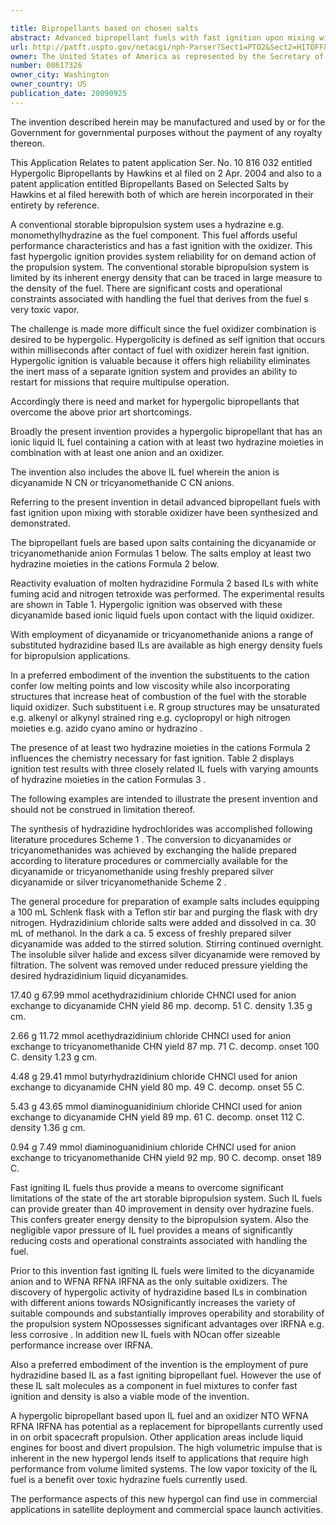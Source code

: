 ```yaml
---

title: Bipropellants based on chosen salts
abstract: Advanced bipropellant fuels with fast ignition upon mixing with storable oxidizer (NO, nitric acid) have been synthesized and demonstrated. The bipropellant fuels are based upon salts containing dicyanamide or tricyanomethanide anions and employ at least two hydrazine functionalities in the cations.
url: http://patft.uspto.gov/netacgi/nph-Parser?Sect1=PTO2&Sect2=HITOFF&p=1&u=%2Fnetahtml%2FPTO%2Fsearch-adv.htm&r=1&f=G&l=50&d=PALL&S1=08617326&OS=08617326&RS=08617326
owner: The United States of America as represented by the Secretary of the Air Force
number: 08617326
owner_city: Washington
owner_country: US
publication_date: 20090925
---
```

The invention described herein may be manufactured and used by or for the Government for governmental purposes without the payment of any royalty thereon.

This Application Relates to patent application Ser. No. 10 816 032 entitled Hypergolic Bipropellants by Hawkins et al filed on 2 Apr. 2004 and also to a patent application entitled Bipropellants Based on Selected Salts by Hawkins et al filed herewith both of which are herein incorporated in their entirety by reference.

A conventional storable bipropulsion system uses a hydrazine e.g. monomethylhydrazine as the fuel component. This fuel affords useful performance characteristics and has a fast ignition with the oxidizer. This fast hypergolic ignition provides system reliability for on demand action of the propulsion system. The conventional storable bipropulsion system is limited by its inherent energy density that can be traced in large measure to the density of the fuel. There are significant costs and operational constraints associated with handling the fuel that derives from the fuel s very toxic vapor.

The challenge is made more difficult since the fuel oxidizer combination is desired to be hypergolic. Hypergolicity is defined as self ignition that occurs within milliseconds after contact of fuel with oxidizer herein fast ignition. Hypergolic ignition is valuable because it offers high reliability eliminates the inert mass of a separate ignition system and provides an ability to restart for missions that require multipulse operation.

Accordingly there is need and market for hypergolic bipropellants that overcome the above prior art shortcomings.

Broadly the present invention provides a hypergolic bipropellant that has an ionic liquid IL fuel containing a cation with at least two hydrazine moieties in combination with at least one anion and an oxidizer.

The invention also includes the above IL fuel wherein the anion is dicyanamide N CN or tricyanomethanide C CN anions.

Referring to the present invention in detail advanced bipropellant fuels with fast ignition upon mixing with storable oxidizer have been synthesized and demonstrated.

The bipropellant fuels are based upon salts containing the dicyanamide or tricyanomethanide anion Formulas 1 below. The salts employ at least two hydrazine moieties in the cations Formula 2 below.

Reactivity evaluation of molten hydrazidine Formula 2 based ILs with white fuming acid and nitrogen tetroxide was performed. The experimental results are shown in Table 1. Hypergolic ignition was observed with these dicyanamide based ionic liquid fuels upon contact with the liquid oxidizer.

With employment of dicyanamide or tricyanomethanide anions a range of substituted hydrazidine based ILs are available as high energy density fuels for bipropulsion applications.

In a preferred embodiment of the invention the substituents to the cation confer low melting points and low viscosity while also incorporating structures that increase heat of combustion of the fuel with the storable liquid oxidizer. Such substituent i.e. R group structures may be unsaturated e.g. alkenyl or alkynyl strained ring e.g. cyclopropyl or high nitrogen moieties e.g. azido cyano amino or hydrazino .

The presence of at least two hydrazine moieties in the cations Formula 2 influences the chemistry necessary for fast ignition. Table 2 displays ignition test results with three closely related IL fuels with varying amounts of hydrazine moieties in the cation Formulas 3 .

The following examples are intended to illustrate the present invention and should not be construed in limitation thereof.

The synthesis of hydrazidine hydrochlorides was accomplished following literature procedures Scheme 1 . The conversion to dicyanamides or tricyanomethanides was achieved by exchanging the halide prepared according to literature procedures or commercially available for the dicyanamide or tricyanomethanide using freshly prepared silver dicyanamide or silver tricyanomethanide Scheme 2 .

The general procedure for preparation of example salts includes equipping a 100 mL Schlenk flask with a Teflon stir bar and purging the flask with dry nitrogen. Hydrazidinium chloride salts were added and dissolved in ca. 30 mL of methanol. In the dark a ca. 5 excess of freshly prepared silver dicyanamide was added to the stirred solution. Stirring continued overnight. The insoluble silver halide and excess silver dicyanamide were removed by filtration. The solvent was removed under reduced pressure yielding the desired hydrazidinium liquid dicyanamides.

17.40 g 67.99 mmol acethydrazidinium chloride CHNCl used for anion exchange to dicyanamide CHN yield 86 mp. decomp. 51 C. density 1.35 g cm.

2.66 g 11.72 mmol acethydrazidinium chloride CHNCl used for anion exchange to tricyanomethanide CHN yield 87 mp. 71 C. decomp. onset 100 C. density 1.23 g cm.

4.48 g 29.41 mmol butyrhydrazidinium chloride CHNCl used for anion exchange to dicyanamide CHN yield 80 mp. 49 C. decomp. onset 55 C.

5.43 g 43.65 mmol diaminoguanidinium chloride CHNCl used for anion exchange to dicyanamide CHN yield 89 mp. 61 C. decomp. onset 112 C. density 1.36 g cm.

0.94 g 7.49 mmol diaminoguanidinium chloride CHNCl used for anion exchange to tricyanomethanide CHN yield 92 mp. 90 C. decomp. onset 189 C.

Fast igniting IL fuels thus provide a means to overcome significant limitations of the state of the art storable bipropulsion system. Such IL fuels can provide greater than 40 improvement in density over hydrazine fuels. This confers greater energy density to the bipropulsion system. Also the negligible vapor pressure of IL fuel provides a means of significantly reducing costs and operational constraints associated with handling the fuel.

Prior to this invention fast igniting IL fuels were limited to the dicyanamide anion and to WFNA RFNA IRFNA as the only suitable oxidizers. The discovery of hypergolic activity of hydrazidine based ILs in combination with different anions towards NOsignificantly increases the variety of suitable compounds and substantially improves operability and storability of the propulsion system NOpossesses significant advantages over IRFNA e.g. less corrosive . In addition new IL fuels with NOcan offer sizeable performance increase over IRFNA.

Also a preferred embodiment of the invention is the employment of pure hydrazidine based IL as a fast igniting bipropellant fuel. However the use of these IL salt molecules as a component in fuel mixtures to confer fast ignition and density is also a viable mode of the invention.

A hypergolic bipropellant based upon IL fuel and an oxidizer NTO WFNA RFNA IRFNA has potential as a replacement for bipropellants currently used in on orbit spacecraft propulsion. Other application areas include liquid engines for boost and divert propulsion. The high volumetric impulse that is inherent in the new hypergol lends itself to applications that require high performance from volume limited systems. The low vapor toxicity of the IL fuel is a benefit over toxic hydrazine fuels currently used.

The performance aspects of this new hypergol can find use in commercial applications in satellite deployment and commercial space launch activities.

